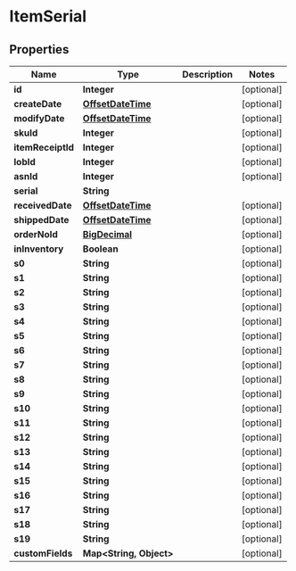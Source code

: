 
# ItemSerial

## Properties
Name | Type | Description | Notes
------------ | ------------- | ------------- | -------------
**id** | **Integer** |  |  [optional]
**createDate** | [**OffsetDateTime**](OffsetDateTime.md) |  |  [optional]
**modifyDate** | [**OffsetDateTime**](OffsetDateTime.md) |  |  [optional]
**skuId** | **Integer** |  |  [optional]
**itemReceiptId** | **Integer** |  |  [optional]
**lobId** | **Integer** |  |  [optional]
**asnId** | **Integer** |  |  [optional]
**serial** | **String** |  | 
**receivedDate** | [**OffsetDateTime**](OffsetDateTime.md) |  |  [optional]
**shippedDate** | [**OffsetDateTime**](OffsetDateTime.md) |  |  [optional]
**orderNoId** | [**BigDecimal**](BigDecimal.md) |  |  [optional]
**inInventory** | **Boolean** |  |  [optional]
**s0** | **String** |  |  [optional]
**s1** | **String** |  |  [optional]
**s2** | **String** |  |  [optional]
**s3** | **String** |  |  [optional]
**s4** | **String** |  |  [optional]
**s5** | **String** |  |  [optional]
**s6** | **String** |  |  [optional]
**s7** | **String** |  |  [optional]
**s8** | **String** |  |  [optional]
**s9** | **String** |  |  [optional]
**s10** | **String** |  |  [optional]
**s11** | **String** |  |  [optional]
**s12** | **String** |  |  [optional]
**s13** | **String** |  |  [optional]
**s14** | **String** |  |  [optional]
**s15** | **String** |  |  [optional]
**s16** | **String** |  |  [optional]
**s17** | **String** |  |  [optional]
**s18** | **String** |  |  [optional]
**s19** | **String** |  |  [optional]
**customFields** | **Map&lt;String, Object&gt;** |  |  [optional]



